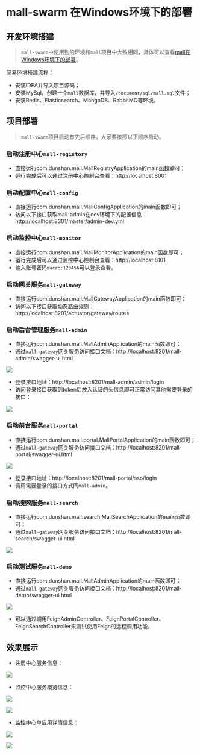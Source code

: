 # mall-swarm 在Windows环境下的部署

## 开发环境搭建

> `mall-swarm`中使用到的环境和`mall`项目中大致相同，具体可以查看[mall在Windows环境下的部署](https://github.com/macrozheng/mall-learning/blob/master/docs/deploy/mall_deploy_windows.md)。

简易环境搭建流程：

- 安装IDEA并导入项目源码；
- 安装MySql，创建一个`mall`数据库，并导入`/document/sql/mall.sql`文件；
- 安装Redis、Elasticsearch、MongoDB、RabbitMQ等环境。

## 项目部署

> `mall-swarm`项目启动有先后顺序，大家要按照以下顺序启动。

### 启动注册中心`mall-registory`

- 直接运行com.dunshan.mall.MallRegistryApplication的main函数即可；
- 运行完成后可以通过注册中心控制台查看：http://localhost:8001

### 启动配置中心`mall-config`

- 直接运行com.dunshan.mall.MallConfigApplication的main函数即可；
- 访问以下接口获取mall-admin在dev环境下的配置信息：http://localhost:8301/master/admin-dev.yml

### 启动监控中心`mall-monitor`

- 直接运行com.dunshan.mall.MallMonitorApplication的main函数即可；
- 运行完成后可以通过监控中心控制台查看：http://localhost:8101
- 输入账号密码`macro:123456`可以登录查看。

### 启动网关服务`mall-gateway`

- 直接运行com.dunshan.mall.MallGatewayApplication的main函数即可；
- 访问以下接口获取动态路由规则：http://localhost:8201/actuator/gateway/routes

### 启动后台管理服务`mall-admin`

- 直接运行com.dunshan.mall.MallAdminApplication的main函数即可；
- 通过`mall-gateway`网关服务访问接口文档：http://localhost:8201/mall-admin/swagger-ui.html

![](../resource/mall_swarm_windows_06.png)

- 登录接口地址：http://localhost:8201/mall-admin/admin/login
- 访问登录接口获取到token后放入认证的头信息即可正常访问其他需要登录的接口：

![](../resource/mall_swarm_windows_09.png)

### 启动前台服务`mall-portal`

- 直接运行com.dunshan.mall.portal.MallPortalApplication的main函数即可；
- 通过`mall-gateway`网关服务访问接口文档：http://localhost:8201/mall-portal/swagger-ui.html

![](../resource/mall_swarm_windows_07.png)

- 登录接口地址：http://localhost:8201/mall-portal/sso/login
- 调用需要登录的接口方式同`mall-admin`。

### 启动搜索服务`mall-search`

- 直接运行com.dunshan.mall.search.MallSearchApplication的main函数即可；
- 通过`mall-gateway`网关服务访问接口文档：http://localhost:8201/mall-search/swagger-ui.html

![](../resource/mall_swarm_windows_10.png)

### 启动测试服务`mall-demo`

- 直接运行com.dunshan.mall.MallAdminApplication的main函数即可；
- 通过`mall-gateway`网关服务访问接口文档：http://localhost:8201/mall-demo/swagger-ui.html

![](../resource/mall_swarm_windows_08.png)

- 可以通过调用FeignAdminController、FeignPortalController、FeignSearchController来测试使用Feign的远程调用功能。

## 效果展示

- 注册中心服务信息：

![](../resource/mall_swarm_windows_01.png)

- 监控中心服务概览信息：

![](../resource/mall_swarm_windows_02.png)

![](../resource/mall_swarm_windows_03.png)

- 监控中心单应用详情信息：

![](../resource/mall_swarm_windows_04.png)

![](../resource/mall_swarm_windows_05.png)


